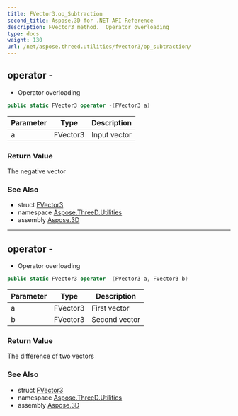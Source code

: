```yaml
---
title: FVector3.op_Subtraction
second_title: Aspose.3D for .NET API Reference
description: FVector3 method.  Operator overloading
type: docs
weight: 130
url: /net/aspose.threed.utilities/fvector3/op_subtraction/
---
```

## operator -

- Operator overloading

```csharp
public static FVector3 operator -(FVector3 a)
```

| Parameter | Type | Description |
| --- | --- | --- |
| a | FVector3 | Input vector |

### Return Value

The negative vector

### See Also

* struct [FVector3](../)
* namespace [Aspose.ThreeD.Utilities](../../fvector3/)
* assembly [Aspose.3D](../../../)

---

## operator -

- Operator overloading

```csharp
public static FVector3 operator -(FVector3 a, FVector3 b)
```

| Parameter | Type | Description |
| --- | --- | --- |
| a | FVector3 | First vector |
| b | FVector3 | Second vector |

### Return Value

The difference of two vectors

### See Also

* struct [FVector3](../)
* namespace [Aspose.ThreeD.Utilities](../../fvector3/)
* assembly [Aspose.3D](../../../)


